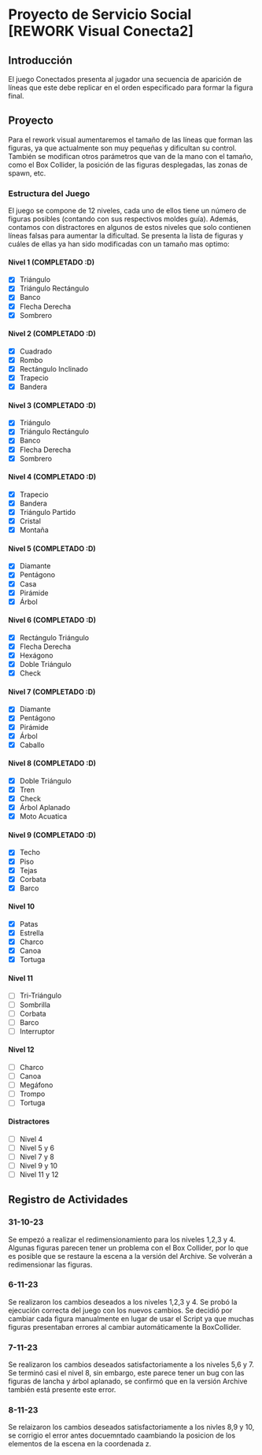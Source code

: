 # Proyecto de Servicio Social [REWORK Visual Conecta2]

## Introducción
El juego Conectados presenta al jugador una secuencia de aparición de líneas que este debe replicar en el orden especificado para formar la figura final.

## Proyecto
Para el rework visual aumentaremos el tamaño de las líneas que forman las figuras, ya que actualmente son muy pequeñas y dificultan su control. También se modifican otros parámetros que van de la mano con el tamaño, como el Box Collider, la posición de las figuras desplegadas, las zonas de spawn, etc.

### Estructura del Juego
El juego se compone de 12 niveles, cada uno de ellos tiene un número de figuras posibles (contando con sus respectivos moldes guía). Además, contamos con distractores en algunos de estos niveles que solo contienen líneas falsas para aumentar la dificultad. Se presenta la lista de figuras y cuáles de ellas ya han sido modificadas con un tamaño mas optimo:

#### Nivel 1 (COMPLETADO :D)
- [x] Triángulo
- [x] Triángulo Rectángulo
- [x] Banco
- [x] Flecha Derecha
- [x] Sombrero

#### Nivel 2 (COMPLETADO :D)
- [x] Cuadrado
- [x] Rombo
- [x] Rectángulo Inclinado
- [x] Trapecio
- [x] Bandera

#### Nivel 3 (COMPLETADO :D)
- [x] Triángulo
- [x] Triángulo Rectángulo
- [x] Banco
- [x] Flecha Derecha
- [x] Sombrero

#### Nivel 4 (COMPLETADO :D)
- [x] Trapecio
- [x] Bandera
- [x] Triángulo Partido
- [x] Cristal
- [x] Montaña

#### Nivel 5 (COMPLETADO :D)
- [x] Diamante
- [x] Pentágono
- [x] Casa
- [x] Pirámide
- [x] Árbol

#### Nivel 6 (COMPLETADO :D)
- [x] Rectángulo Triángulo
- [x] Flecha Derecha
- [x] Hexágono
- [x] Doble Triángulo
- [x] Check

#### Nivel 7 (COMPLETADO :D)
- [x] Diamante
- [x] Pentágono
- [x] Pirámide
- [x] Árbol
- [x] Caballo

#### Nivel 8 (COMPLETADO :D)
- [x] Doble Triángulo
- [x] Tren
- [x] Check
- [x] Árbol Aplanado
- [x] Moto Acuatica

#### Nivel 9 (COMPLETADO :D)
- [x] Techo
- [x] Piso
- [x] Tejas
- [x] Corbata
- [x] Barco

#### Nivel 10
- [x] Patas
- [x] Estrella
- [x] Charco
- [x] Canoa
- [x] Tortuga

#### Nivel 11
- [ ] Tri-Triángulo
- [ ] Sombrilla
- [ ] Corbata
- [ ] Barco
- [ ] Interruptor

#### Nivel 12
- [ ] Charco
- [ ] Canoa
- [ ] Megáfono
- [ ] Trompo
- [ ] Tortuga

#### Distractores
- [ ] Nivel 4
- [ ] Nivel 5 y 6
- [ ] Nivel 7 y 8
- [ ] Nivel 9 y 10
- [ ] Nivel 11 y 12

## Registro de Actividades

### 31-10-23
Se empezó a realizar el redimensionamiento para los niveles 1,2,3 y 4. Algunas figuras parecen tener un problema con el Box Collider, por lo que es posible que se restaure la escena a la versión del Archive. Se volverán a redimensionar las figuras.

### 6-11-23
Se realizaron los cambios deseados a los niveles 1,2,3 y 4. Se probó la ejecución correcta del juego con los nuevos cambios. Se decidió por cambiar cada figura manualmente en lugar de usar el Script ya que muchas figuras presentaban errores al cambiar automáticamente la BoxCollider.

### 7-11-23
Se realizaron los cambios deseados satisfactoriamente a los niveles 5,6 y 7. Se terminó casi el nivel 8, sin embargo, este parece tener un bug con las figuras de lancha y árbol aplanado, se confirmó que en la versión Archive también está presente este error.

### 8-11-23
Se relaizaron los cambios deseados satisfactoriamente a los nivles 8,9 y 10, se corrigio el error antes docuemntado caambiando la posicion de los elementos de la escena en la coordenada z.
